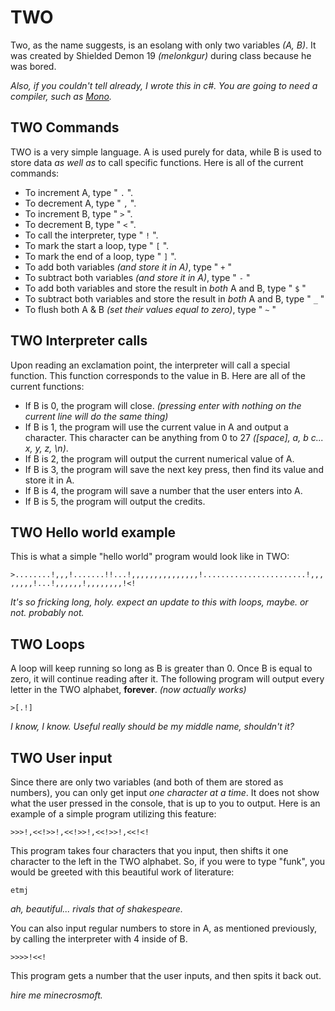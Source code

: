 # TWO

Two, as the name suggests, is an esolang with only two variables *(A, B)*. It was created by Shielded Demon 19 *(melonkgur)* during class because he was bored. 

*Also, if you couldn't tell already, I wrote this in c#. You are going to need a compiler, such as [Mono](https://www.mono-project.com/docs/about-mono/languages/csharp/).*

## TWO Commands

TWO is a very simple language. A is used purely for data, while B is used to store data *as well as* to call specific functions. Here is all of the current commands: 
- To increment A, type " `.` ".
- To decrement A, type " `,` ".
- To increment B, type " `>` ".
- To decrement B, type " `<` ".
- To call the interpreter, type " `!` ". 
- To mark the start a loop, type " `[` ".
- To mark the end of a loop, type " `]` ".
- To add both variables *(and store it in A)*, type " `+` "
- To subtract both variables *(and store it in A)*, type " `-` "
- To add both variables and store the result in *both* A and B, type " `$` "
- To subtract both variables and store the result in *both* A and B, type " `_` "
- To flush both A & B *(set their values equal to zero)*, type " `~` "

## TWO Interpreter calls

Upon reading an exclamation point, the interpreter will call a special function. This function corresponds to the value in B. Here are all of the current functions:   
- If B is 0, the program will close. *(pressing enter with nothing on the current line will do the same thing)*
- If B is 1, the program will use the current value in A and output a character. This character can be anything from 0 to 27 *([space], a, b c... x, y, z, \n)*.
- If B is 2, the program will output the current numerical value of A.
- If B is 3, the program will save the next key press, then find its value and store it in A.
- If B is 4, the program will save a number that the user enters into A.
- If B is 5, the program will output the credits.

## TWO Hello world example

This is what a simple "hello world" program would look like in TWO:  

`>........!,,,!.......!!...!,,,,,,,,,,,,,,,!.......................!,,,,,,,,!...!,,,,,,!,,,,,,,,!<!`

*It's so fricking long, holy. expect an update to this with loops, maybe. or not. probably not.*

## TWO Loops

A loop will keep running so long as B is greater than 0. Once B is equal to zero, it will continue reading after it. The following program will output every letter in the TWO alphabet, **forever**. *(now actually works)*

`>[.!]`

*I know, I know. Useful really should be my middle name, shouldn't it?*

## TWO User input

Since there are only two variables (and both of them are stored as numbers), you can only get input *one character at a time*. It does not show what the user pressed in the console, that is up to you to output. Here is an example of a simple program utilizing this feature:

`>>>!,<<!>>!,<<!>>!,<<!>>!,<<!<!`

This program takes four characters that you input, then shifts it one character to the left in the TWO alphabet. So, if you were to type "funk", you would be greeted with this beautiful work of literature:

`etmj`

*ah, beautiful... rivals that of shakespeare.*

You can also input regular numbers to store in A, as mentioned previously, by calling the interpreter with 4 inside of B.

`>>>>!<<!`

This program gets a number that the user inputs, and then spits it back out. 

*hire me minecrosmoft.*

